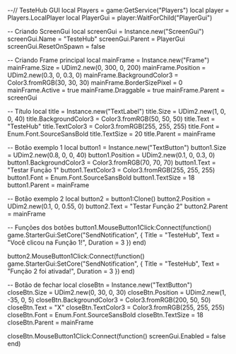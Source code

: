 --// TesteHub GUI
local Players = game:GetService("Players")
local player = Players.LocalPlayer
local PlayerGui = player:WaitForChild("PlayerGui")

-- Criando ScreenGui
local screenGui = Instance.new("ScreenGui")
screenGui.Name = "TesteHub"
screenGui.Parent = PlayerGui
screenGui.ResetOnSpawn = false

-- Criando Frame principal
local mainFrame = Instance.new("Frame")
mainFrame.Size = UDim2.new(0, 300, 0, 200)
mainFrame.Position = UDim2.new(0.3, 0, 0.3, 0)
mainFrame.BackgroundColor3 = Color3.fromRGB(30, 30, 30)
mainFrame.BorderSizePixel = 0
mainFrame.Active = true
mainFrame.Draggable = true
mainFrame.Parent = screenGui

-- Título
local title = Instance.new("TextLabel")
title.Size = UDim2.new(1, 0, 0, 40)
title.BackgroundColor3 = Color3.fromRGB(50, 50, 50)
title.Text = "TesteHub"
title.TextColor3 = Color3.fromRGB(255, 255, 255)
title.Font = Enum.Font.SourceSansBold
title.TextSize = 20
title.Parent = mainFrame

-- Botão exemplo 1
local button1 = Instance.new("TextButton")
button1.Size = UDim2.new(0.8, 0, 0, 40)
button1.Position = UDim2.new(0.1, 0, 0.3, 0)
button1.BackgroundColor3 = Color3.fromRGB(70, 70, 70)
button1.Text = "Testar Função 1"
button1.TextColor3 = Color3.fromRGB(255, 255, 255)
button1.Font = Enum.Font.SourceSansBold
button1.TextSize = 18
button1.Parent = mainFrame

-- Botão exemplo 2
local button2 = button1:Clone()
button2.Position = UDim2.new(0.1, 0, 0.55, 0)
button2.Text = "Testar Função 2"
button2.Parent = mainFrame

-- Funções dos botões
button1.MouseButton1Click:Connect(function()
    game.StarterGui:SetCore("SendNotification", {
        Title = "TesteHub",
        Text = "Você clicou na Função 1!",
        Duration = 3
    })
end)

button2.MouseButton1Click:Connect(function()
    game.StarterGui:SetCore("SendNotification", {
        Title = "TesteHub",
        Text = "Função 2 foi ativada!",
        Duration = 3
    })
end)

-- Botão de fechar
local closeBtn = Instance.new("TextButton")
closeBtn.Size = UDim2.new(0, 30, 0, 30)
closeBtn.Position = UDim2.new(1, -35, 0, 5)
closeBtn.BackgroundColor3 = Color3.fromRGB(200, 50, 50)
closeBtn.Text = "X"
closeBtn.TextColor3 = Color3.fromRGB(255, 255, 255)
closeBtn.Font = Enum.Font.SourceSansBold
closeBtn.TextSize = 18
closeBtn.Parent = mainFrame

closeBtn.MouseButton1Click:Connect(function()
    screenGui.Enabled = false
end)

